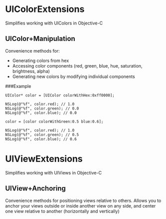 UIColorExtensions
================

Simplifies working with UIColors in Objective-C

## UIColor+Manipulation

Convenience methods for:
* Generating colors from hex
* Accessing color components (red, green, blue, hue, saturation, brightness, alpha)
* Generating new colors by modifying individual components

###Example

    UIColor* color = [UIColor colorWithHex:0xff0000];
    
    NSLog(@"%f", color.red); // 1.0
    NSLog(@"%f", color.green); // 0.0
    NSLog(@"%f", color.blue); // 0.0
    
    color = [color colorWithGreen:0.5 blue:0.6];
    
    NSLog(@"%f", color.red); // 1.0
    NSLog(@"%f", color.green); // 0.5
    NSLog(@"%f", color.blue); // 0.6

UIViewExtensions
================

Simplifies working with UIViews in Objective-C

## UIView+Anchoring

Convenience methods for positioning views relative to others. Allows you to anchor your views outside or inside another view on any side, and center one view relative to another (horizontally and vertically)